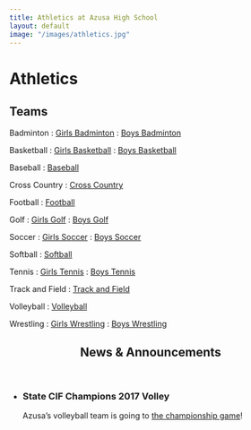 ```yaml
---
title: Athletics at Azusa High School
layout: default
image: "/images/athletics.jpg"
---
```


# Athletics

<style>
dt {
  color: inherit;
}
</style>

## Teams

Badminton
: [Girls Badminton](http://info.azusahighschool.jimthoburn.com/cms/page_view-d=x&piid=&vpid=1453452544094)
: [Boys Badminton](http://info.azusahighschool.jimthoburn.com/cms/page_view-d=x&piid=&vpid=1453452544094)

Basketball
: [Girls Basketball](http://info.azusahighschool.jimthoburn.com/gbb)
: [Boys Basketball](http://info.azusahighschool.jimthoburn.com/boysbasketball)

Baseball
: [Baseball](http://info.azusahighschool.jimthoburn.com/baseball)

Cross Country
: [Cross Country](/crosscountry/)

Football
: [Football](http://info.azusahighschool.jimthoburn.com/football)

Golf
: [Girls Golf](http://info.azusahighschool.jimthoburn.com/girlsgolf)
: [Boys Golf](http://info.azusahighschool.jimthoburn.com/boysgolf)

Soccer
: [Girls Soccer](http://info.azusahighschool.jimthoburn.com/girlssoccer)
: [Boys Soccer](http://info.azusahighschool.jimthoburn.com/boyssoccer)

Softball
: [Softball](http://info.azusahighschool.jimthoburn.com/softball)

Tennis
: [Girls Tennis](http://info.azusahighschool.jimthoburn.com/girlstennis)
: [Boys Tennis](http://info.azusahighschool.jimthoburn.com/boystennis)

Track and Field
: [Track and Field](http://info.azusahighschool.jimthoburn.com/cms/page_view-d=x&piid=&vpid=1455439364331)

Volleyball
: [Volleyball](/volleyball/)

Wrestling
: [Girls Wrestling](http://info.azusahighschool.jimthoburn.com/wrestling)
: [Boys Wrestling](http://info.azusahighschool.jimthoburn.com/wrestling)


<header>
<h2>News &amp; Announcements</h2>
</header>

<ul>
<li markdown="1">

### State CIF Champions 2017 Volley

Azusa’s volleyball team is going to [the championship game](http://www.cifstate.org/sports/girls_volleyball/index)!

</li>
</ul>

<!--
<style>
.news-summary li {
  flex-basis: 25%;
}
.news-summary span {
  font-size: 1.5em;
  text-align: center;
}
</style>
<ul>
  <li>
    <a href="http://info.azusahighschool.jimthoburn.com/cms/page_view-d=x&piid=&vpid=1453452544094">
      Badminton
    </a>
  </li>
  <li>
    <a href="http://info.azusahighschool.jimthoburn.com/gbb">
      Basketball
    </a>
  </li>
  <li>
    <a href="http://info.azusahighschool.jimthoburn.com/baseball">
      Baseball
    </a>
  </li>
  <li>
    <a href="http://info.azusahighschool.jimthoburn.com/crosscountry">
      Cross Country
    </a>
  </li>
  <li>
    <a href="http://info.azusahighschool.jimthoburn.com/football">
      Football
    </a>
  </li>
  <li>
    <a href="http://info.azusahighschool.jimthoburn.com/girlsgolf">
      Golf
    </a>
  </li>
  <li>
    <a href="http://info.azusahighschool.jimthoburn.com/girlssoccer">
      Soccer
    </a>
  </li>
  <li>
    <a href="http://info.azusahighschool.jimthoburn.com/gbb">
      Basketball
    </a>
  </li>
  <li>
    <a href="http://info.azusahighschool.jimthoburn.com/softball">
      Softball
    </a>
  </li>
  <li>
    <a href="http://info.azusahighschool.jimthoburn.com/girlstennis">
      Tennis
    </a>
  </li>
  <li>
    <a href="http://info.azusahighschool.jimthoburn.com/cms/page_view-d=x&piid=&vpid=1455439364331">
      Track and Field
    </a>
  </li>
  <li>
    <a href="http://info.azusahighschool.jimthoburn.com/volleyball">
      Volleyball
    </a>
  </li>
  <li>
    <a href="http://info.azusahighschool.jimthoburn.com/wrestling">
      Wrestling
    </a>
  </li>
</ul>
-->

<!--
<ul class="news-summary">
  <li>
    <a href="http://info.azusahighschool.jimthoburn.com/crosscountry">
      <img src="/images/photos/aHR0cDovL2Focy1hdXNkLWNhLnNjaG9vbGxvb3AuY29tL3VpbWcvaW1hZ2UvMTMwMTc1MjUxMDEwNC8xNDcxMzMxMjMwNTQ0LzE0NzM5MjU0MzAyMjAuanBnP2Nyb3BUb3A9MzcmY3JvcFJpZ2h0PTk0OSZjcm9wQm90dG9tPTcxMiZjcm9wTGVmdD01MCZiYXNpc1dpZHRoPTEwMDA=.jpeg" alt="" />
      <span>Cross Country</span>
    </a>
  </li>
  <li>
    <a href="http://info.azusahighschool.jimthoburn.com/girlsgolf">
      <img src="/images/photos/7321768194446709357.jpg_wnp1000.jpg" alt="" />
      <span>Golf</span>
    </a>
  </li>
  <li>
    <a href="http://info.azusahighschool.jimthoburn.com/girlstennis">
      <img src="/images/athletics/6628778916446280354.jpg_wnp1000.jpg" alt="" />
      <span>Tennis</span>
    </a>
  </li>
  <li>
    <a href="http://info.azusahighschool.jimthoburn.com/cms/page_view-d=x&piid=&vpid=1455439364331">
      <img src="/images/athletics/cross-country.jpg" alt="" />
      <span>Track and Field</span>
    </a>
  </li>
  <li>
    <a href="http://info.azusahighschool.jimthoburn.com/football">
      <img src="/images/photos/aHR0cDovL2Focy1hdXNkLWNhLnNjaG9vbGxvb3AuY29tL3VpbWcvaW1hZ2UvMTMwMTc1MjUxMDEwNC8xNDcxMzMxMjMwNTQ0LzE0NzI5OTU3NTkwMTMuanBnP2Nyb3BUb3A9MzQmY3JvcFJpZ2h0PTkxNCZjcm9wQm90dG9tPTY1NiZjcm9wTGVmdD04NSZiYXNpc1dpZHRoPTEwMDA=.jpeg" alt="" />
      <span>Football</span>
    </a>
  </li>
  <li>
    <a href="http://info.azusahighschool.jimthoburn.com/volleyball">
      <img src="/images/photos/aHR0cDovL2Focy1hdXNkLWNhLnNjaG9vbGxvb3AuY29tL3VpbWcvaW1hZ2UvMTMwMTc1MjUxMDEwNC8xNDcxMzMxMjMwNTQ0LzE0NzI5OTU3NTkwMTcuanBnP2Nyb3BUb3A9MzcmY3JvcFJpZ2h0PTk0NCZjcm9wQm90dG9tPTcwMyZjcm9wTGVmdD01NSZiYXNpc1dpZHRoPTEwMDA=.jpeg" alt="" />
      <span>Volleyball</span>
    </a>
  </li>
</ul>
-->

<!--
<ul>
  <li>
    <a href="http://info.azusahighschool.jimthoburn.com/cms/page_view-d=x&piid=&vpid=1453452544094">
      Girls Badminton
    </a>
  </li>
  <li>
    <a href="http://info.azusahighschool.jimthoburn.com/cms/page_view-d=x&piid=&vpid=1453452544094">
      Boys Badminton
    </a>
  </li>
  <li>
    <a href="http://info.azusahighschool.jimthoburn.com/gbb">
      Girls Basketball
    </a>
  </li>
  <li>
    <a href="http://info.azusahighschool.jimthoburn.com/boysbasketball">
      Boys Basketball
    </a>
  </li>
  <li>
    <a href="http://info.azusahighschool.jimthoburn.com/baseball">
      Baseball
    </a>
  </li>
  <li>
    <a href="http://info.azusahighschool.jimthoburn.com/crosscountry">
      Cross Country
    </a>
  </li>
  <li>
    <a href="http://info.azusahighschool.jimthoburn.com/football">
      Football
    </a>
  </li>
  <li>
    <a href="http://info.azusahighschool.jimthoburn.com/girlsgolf">
      Girls Golf
    </a>
  </li>
  <li>
    <a href="http://info.azusahighschool.jimthoburn.com/boysgolf">
      Boys Golf
    </a>
  </li>
  <li>
    <a href="http://info.azusahighschool.jimthoburn.com/girlssoccer">
      Girls Soccer
    </a>
  </li>
  <li>
    <a href="http://info.azusahighschool.jimthoburn.com/boyssoccer">
      Boys Soccer
    </a>
  </li>
  <li>
    <a href="http://info.azusahighschool.jimthoburn.com/gbb">
      Girls Basketball
    </a>
  </li>
  <li>
    <a href="http://info.azusahighschool.jimthoburn.com/boysbasketball">
      Boys Basketball
    </a>
  </li>
  <li>
    <a href="http://info.azusahighschool.jimthoburn.com/softball">
      Softball
    </a>
  </li>
  <li>
    <a href="http://info.azusahighschool.jimthoburn.com/girlstennis">
      Girls Tennis
    </a>
  </li>
  <li>
    <a href="http://info.azusahighschool.jimthoburn.com/boystennis">
      Boys Tennis
    </a>
  </li>
  <li>
    <a href="http://info.azusahighschool.jimthoburn.com/cms/page_view-d=x&piid=&vpid=1455439364331">
      Track and Field
    </a>
  </li>
  <li>
    <a href="http://info.azusahighschool.jimthoburn.com/volleyball">
      Volleyball
    </a>
  </li>
  <li>
    <a href="http://info.azusahighschool.jimthoburn.com/wrestling">
      Girls Wrestling
    </a>
  </li>
  <li>
    <a href="http://info.azusahighschool.jimthoburn.com/wrestling">
      Boys Wrestling
    </a>
  </li>
</ul>

<ul class="news-summary">
  <li>
    <a href="https://www.instagram.com">
      <img src="/images/atheltics/aHR0cDovL2Focy1hdXNkLWNhLnNjaG9vbGxvb3AuY29tL3VpbWcvaW1hZ2UvMTMzMjY1Nzg5OTg4OC8xNDcxMzMxMjMwNTQ0LzE0NzM5MjUyNzg5MzIuanBnP2Nyb3BUb3A9MzcmY3JvcFJpZ2h0PTk0OSZjcm9wQm90dG9tPTcxMiZjcm9wTGVmdD01MCZiYXNpc1dpZHRoPTEwMDA=.jpeg" alt="" />
      <span>2016 Homecoming</span>
    </a>
  </li>
  <li>
    <a href="https://www.instagram.com">
      <img src="https://cdn.schoolloop.com/uimgcdn/aHR0cDovL2Focy1hdXNkLWNhLnNjaG9vbGxvb3AuY29tL3VpbWcvaW1hZ2UvMTMwMTc1MjUxMDEwNC8xNDcxMzMxMjMwNTQ0LzE0NzM0MDUzODYzMDAuanBnP2Nyb3BUb3A9MzImY3JvcFJpZ2h0PTkwMSZjcm9wQm90dG9tPTQ3OCZjcm9wTGVmdD0zMDYmYmFzaXNXaWR0aD0xMDAw" />
      <span>Aztec Cheer</span>
    </a>
  </li>
  <li>
    <iframe src="https://drive.google.com/a/azusa.org/file/d/0B8uKDks0PtIVb2F6cERuR2FRMkU/preview" width="460" height="320"></iframe>
    <span>2016 Graduation was amazing!</span>
  </li>
</ul>
-->

<!--
<ul class="news-summary">
  <li>
    <a href="http://info.azusahighschool.jimthoburn.com/cms/page_view-d=x&piid=&vpid=1453452544094">
      <img src="/images/photos/aHR0cDovL2Focy1hdXNkLWNhLnNjaG9vbGxvb3AuY29tL3VpbWcvaW1hZ2UvMTMwMTc1MjUxMDEwNC8xNDcxMzMxMjMwNTQ0LzE0NzI5OTU3NTkwMTcuanBnP2Nyb3BUb3A9MzcmY3JvcFJpZ2h0PTk0NCZjcm9wQm90dG9tPTcwMyZjcm9wTGVmdD01NSZiYXNpc1dpZHRoPTEwMDA=.jpeg" alt="" />
      Girls Badminton
    </a>
  </li>
  <li>
    <a href="http://info.azusahighschool.jimthoburn.com/cms/page_view-d=x&piid=&vpid=1453452544094">
      <img src="/images/photos/aHR0cDovL2Focy1hdXNkLWNhLnNjaG9vbGxvb3AuY29tL3VpbWcvaW1hZ2UvMTMwMTc1MjUxMDEwNC8xNDcxMzMxMjMwNTQ0LzE0NzM0MDUzODYyOTguanBnP2Nyb3BUb3A9MzMmY3JvcFJpZ2h0PTkwMCZjcm9wQm90dG9tPTYzMyZjcm9wTGVmdD0xMDAmYmFzaXNXaWR0aD0xMDAw.jpeg" alt="" />
      Boys Badminton
    </a>
  </li>
  <li>
    <a href="http://info.azusahighschool.jimthoburn.com/gbb">
      <img src="/images/photos/aHR0cDovL2Focy1hdXNkLWNhLnNjaG9vbGxvb3AuY29tL3VpbWcvaW1hZ2UvMTMwMTc1MjUxMDEwNC8xNDcxMzMxMjMwNTQ0LzE0NzI5OTU3NTkwMTcuanBnP2Nyb3BUb3A9MzcmY3JvcFJpZ2h0PTk0NCZjcm9wQm90dG9tPTcwMyZjcm9wTGVmdD01NSZiYXNpc1dpZHRoPTEwMDA=.jpeg" alt="" />
      Girls Basketball
    </a>
  </li>
  <li>
    <a href="http://info.azusahighschool.jimthoburn.com/boysbasketball">
      <img src="/images/photos/aHR0cDovL2Focy1hdXNkLWNhLnNjaG9vbGxvb3AuY29tL3VpbWcvaW1hZ2UvMTMwMTc1MjUxMDEwNC8xNDcxMzMxMjMwNTQ0LzE0NzM0MDUzODYyOTguanBnP2Nyb3BUb3A9MzMmY3JvcFJpZ2h0PTkwMCZjcm9wQm90dG9tPTYzMyZjcm9wTGVmdD0xMDAmYmFzaXNXaWR0aD0xMDAw.jpeg" alt="" />
      Boys Basketball
    </a>
  </li>
  <li>
    <a href="http://info.azusahighschool.jimthoburn.com/baseball">
      <img src="/images/photos/aHR0cDovL2Focy1hdXNkLWNhLnNjaG9vbGxvb3AuY29tL3VpbWcvaW1hZ2UvMTMwMTc1MjUxMDEwNC8xNDcxMzMxMjMwNTQ0LzE0NzM0MDUzODYyOTguanBnP2Nyb3BUb3A9MzMmY3JvcFJpZ2h0PTkwMCZjcm9wQm90dG9tPTYzMyZjcm9wTGVmdD0xMDAmYmFzaXNXaWR0aD0xMDAw.jpeg" alt="" />
      Baseball
    </a>
  </li>
  <li>
    <a href="">
      <img src="/images/photos/aHR0cDovL2Focy1hdXNkLWNhLnNjaG9vbGxvb3AuY29tL3VpbWcvaW1hZ2UvMTMwMTc1MjUxMDEwNC8xNDcxMzMxMjMwNTQ0LzE0NzM0MDUzODYyOTguanBnP2Nyb3BUb3A9MzMmY3JvcFJpZ2h0PTkwMCZjcm9wQm90dG9tPTYzMyZjcm9wTGVmdD0xMDAmYmFzaXNXaWR0aD0xMDAw.jpeg" alt="" />
      Cross Country
    </a>
  </li>
  <li>
    <a href="http://info.azusahighschool.jimthoburn.com/football">
      <img src="/images/photos/aHR0cDovL2Focy1hdXNkLWNhLnNjaG9vbGxvb3AuY29tL3VpbWcvaW1hZ2UvMTMwMTc1MjUxMDEwNC8xNDcxMzMxMjMwNTQ0LzE0NzI5OTU3NTkwMTMuanBnP2Nyb3BUb3A9MzQmY3JvcFJpZ2h0PTkxNCZjcm9wQm90dG9tPTY1NiZjcm9wTGVmdD04NSZiYXNpc1dpZHRoPTEwMDA=.jpeg" alt="" />
      Football
    </a>
  </li>
  <li>
    <a href="http://info.azusahighschool.jimthoburn.com/girlsgolf">
      <img src="/images/photos/7321768194446709357.jpg_wnp1000.jpg" alt="" />
      Girls Golf
    </a>
  </li>
  <li>
    <a href="http://info.azusahighschool.jimthoburn.com/boysgolf">
      <img src="/images/photos/aHR0cDovL2Focy1hdXNkLWNhLnNjaG9vbGxvb3AuY29tL3VpbWcvaW1hZ2UvMTMwMTc1MjUxMDEwNC8xNDcxMzMxMjMwNTQ0LzE0NzM0MDUzODYyOTguanBnP2Nyb3BUb3A9MzMmY3JvcFJpZ2h0PTkwMCZjcm9wQm90dG9tPTYzMyZjcm9wTGVmdD0xMDAmYmFzaXNXaWR0aD0xMDAw.jpeg" alt="" />
      Boys Golf
    </a>
  </li>
  <li>
    <a href="http://info.azusahighschool.jimthoburn.com/girlssoccer">
      <img src="/images/photos/aHR0cDovL2Focy1hdXNkLWNhLnNjaG9vbGxvb3AuY29tL3VpbWcvaW1hZ2UvMTMwMTc1MjUxMDEwNC8xNDcxMzMxMjMwNTQ0LzE0NzI5OTU3NTkwMTcuanBnP2Nyb3BUb3A9MzcmY3JvcFJpZ2h0PTk0NCZjcm9wQm90dG9tPTcwMyZjcm9wTGVmdD01NSZiYXNpc1dpZHRoPTEwMDA=.jpeg" alt="" />
      Girls Soccer
    </a>
  </li>
  <li>
    <a href="http://info.azusahighschool.jimthoburn.com/boyssoccer">
      <img src="/images/photos/aHR0cDovL2Focy1hdXNkLWNhLnNjaG9vbGxvb3AuY29tL3VpbWcvaW1hZ2UvMTMwMTc1MjUxMDEwNC8xNDcxMzMxMjMwNTQ0LzE0NzM0MDUzODYyOTguanBnP2Nyb3BUb3A9MzMmY3JvcFJpZ2h0PTkwMCZjcm9wQm90dG9tPTYzMyZjcm9wTGVmdD0xMDAmYmFzaXNXaWR0aD0xMDAw.jpeg" alt="" />
      Boys Soccer
    </a>
  </li>
  <li>
    <a href="http://info.azusahighschool.jimthoburn.com/gbb">
      <img src="/images/photos/aHR0cDovL2Focy1hdXNkLWNhLnNjaG9vbGxvb3AuY29tL3VpbWcvaW1hZ2UvMTMwMTc1MjUxMDEwNC8xNDcxMzMxMjMwNTQ0LzE0NzI5OTU3NTkwMTcuanBnP2Nyb3BUb3A9MzcmY3JvcFJpZ2h0PTk0NCZjcm9wQm90dG9tPTcwMyZjcm9wTGVmdD01NSZiYXNpc1dpZHRoPTEwMDA=.jpeg" alt="" />
      Girls Basketball
    </a>
  </li>
  <li>
    <a href="http://info.azusahighschool.jimthoburn.com/boysbasketball">
      <img src="/images/photos/aHR0cDovL2Focy1hdXNkLWNhLnNjaG9vbGxvb3AuY29tL3VpbWcvaW1hZ2UvMTMwMTc1MjUxMDEwNC8xNDcxMzMxMjMwNTQ0LzE0NzM0MDUzODYyOTguanBnP2Nyb3BUb3A9MzMmY3JvcFJpZ2h0PTkwMCZjcm9wQm90dG9tPTYzMyZjcm9wTGVmdD0xMDAmYmFzaXNXaWR0aD0xMDAw.jpeg" alt="" />
      Boys Basketball
    </a>
  </li>
  <li>
    <a href="http://info.azusahighschool.jimthoburn.com/softball">
      <img src="/images/photos/aHR0cDovL2Focy1hdXNkLWNhLnNjaG9vbGxvb3AuY29tL3VpbWcvaW1hZ2UvMTMwMTc1MjUxMDEwNC8xNDcxMzMxMjMwNTQ0LzE0NzI5OTU3NTkwMTcuanBnP2Nyb3BUb3A9MzcmY3JvcFJpZ2h0PTk0NCZjcm9wQm90dG9tPTcwMyZjcm9wTGVmdD01NSZiYXNpc1dpZHRoPTEwMDA=.jpeg" alt="" />
      Softball
    </a>
  </li>
  <li>
    <a href="http://info.azusahighschool.jimthoburn.com/girlstennis">
      <img src="/images/athletics/6628778916446280354.jpg_wnp1000.jpg" alt="" />
      Girls Tennis
    </a>
  </li>
  <li>
    <a href="http://info.azusahighschool.jimthoburn.com/boystennis">
      <img src="/images/photos/aHR0cDovL2Focy1hdXNkLWNhLnNjaG9vbGxvb3AuY29tL3VpbWcvaW1hZ2UvMTMwMTc1MjUxMDEwNC8xNDcxMzMxMjMwNTQ0LzE0NzM0MDUzODYyOTguanBnP2Nyb3BUb3A9MzMmY3JvcFJpZ2h0PTkwMCZjcm9wQm90dG9tPTYzMyZjcm9wTGVmdD0xMDAmYmFzaXNXaWR0aD0xMDAw.jpeg" alt="" />
      Boys Tennis
    </a>
  </li>
  <li>
    <a href="http://info.azusahighschool.jimthoburn.com/cms/page_view-d=x&piid=&vpid=1455439364331">
      <img src="/images/athletics/cross-country.jpg" alt="" />
      Track and Field
    </a>
  </li>
  <li>
    <a href="http://info.azusahighschool.jimthoburn.com/crosscountry">
      <img src="/images/photos/aHR0cDovL2Focy1hdXNkLWNhLnNjaG9vbGxvb3AuY29tL3VpbWcvaW1hZ2UvMTMwMTc1MjUxMDEwNC8xNDcxMzMxMjMwNTQ0LzE0NzM5MjU0MzAyMjAuanBnP2Nyb3BUb3A9MzcmY3JvcFJpZ2h0PTk0OSZjcm9wQm90dG9tPTcxMiZjcm9wTGVmdD01MCZiYXNpc1dpZHRoPTEwMDA=.jpeg" alt="" />
      Cross Country
    </a>
  </li>
  <li>
    <a href="http://info.azusahighschool.jimthoburn.com/volleyball">
      <img src="/images/photos/aHR0cDovL2Focy1hdXNkLWNhLnNjaG9vbGxvb3AuY29tL3VpbWcvaW1hZ2UvMTMwMTc1MjUxMDEwNC8xNDcxMzMxMjMwNTQ0LzE0NzI5OTU3NTkwMTcuanBnP2Nyb3BUb3A9MzcmY3JvcFJpZ2h0PTk0NCZjcm9wQm90dG9tPTcwMyZjcm9wTGVmdD01NSZiYXNpc1dpZHRoPTEwMDA=.jpeg" alt="" />
      Volleyball
    </a>
  </li>
  <li>
    <a href="http://info.azusahighschool.jimthoburn.com/wrestling">
      <img src="/images/photos/aHR0cDovL2Focy1hdXNkLWNhLnNjaG9vbGxvb3AuY29tL3VpbWcvaW1hZ2UvMTMwMTc1MjUxMDEwNC8xNDcxMzMxMjMwNTQ0LzE0NzI5OTU3NTkwMTcuanBnP2Nyb3BUb3A9MzcmY3JvcFJpZ2h0PTk0NCZjcm9wQm90dG9tPTcwMyZjcm9wTGVmdD01NSZiYXNpc1dpZHRoPTEwMDA=.jpeg" alt="" />
      Girls Wrestling
    </a>
  </li>
  <li>
    <a href="http://info.azusahighschool.jimthoburn.com/wrestling">
      <img src="/images/photos/aHR0cDovL2Focy1hdXNkLWNhLnNjaG9vbGxvb3AuY29tL3VpbWcvaW1hZ2UvMTMwMTc1MjUxMDEwNC8xNDcxMzMxMjMwNTQ0LzE0NzM0MDUzODYyOTguanBnP2Nyb3BUb3A9MzMmY3JvcFJpZ2h0PTkwMCZjcm9wQm90dG9tPTYzMyZjcm9wTGVmdD0xMDAmYmFzaXNXaWR0aD0xMDAw.jpeg" alt="" />
      Boys Wrestling
    </a>
  </li>
</ul>
-->
